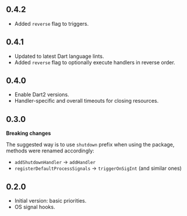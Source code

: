 ## 0.4.2

- Added `reverse` flag to triggers.

## 0.4.1

- Updated to latest Dart language lints.
- Added `reverse` flag to optionally execute handlers in reverse order.

## 0.4.0

- Enable Dart2 versions.
- Handler-specific and overall timeouts for closing resources.

## 0.3.0

**Breaking changes**

The suggested way is to use `shutdown` prefix when using the package, methods were renamed accordingly:

  - `addShutdownHandler` -> `addHandler`
  - `registerDefaultProcessSignals` -> `triggerOnSigInt` (and similar ones)

## 0.2.0

- Initial version: basic priorities.
- OS signal hooks.
